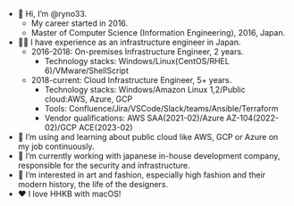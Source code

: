 - 👋 Hi, I’m @ryno33.
  - My career started in 2016.
  - Master of Computer Science (Information Engineering), 2016, Japan.
- 🧑‍💻 I have experience as an infrastructure engineer in Japan.
  - 2016-2018: On-premises Infrastructure Engineer, 2 years.
    - Technology stacks: Windows/Linux(CentOS/RHEL 6)/VMware/ShellScript
  - 2018-current: Cloud Infrastructure Engineer, 5+ years.
    - Technology stacks: Windows/Amazon Linux 1,2/Public cloud:AWS, Azure, GCP
    - Tools: Confluence/Jira/VSCode/Slack/teams/Ansible/Terraform
    - Vendor qualifications: AWS SAA(2021-02)/Azure AZ-104(2022-02)/GCP ACE(2023-02)
- 🌱 I’m using and learning about public cloud like AWS, GCP or Azure on my job continuously.
- 🏢 I’m currently working with japanese in-house development company, responsible for the security and infrastructure.
- 👀 I’m interested in art and fashion, especially high fashion and their modern history, the life of the designers.
- ❤️ I love HHKB with macOS!
<!---
ryno33/ryno33 is a ✨ special ✨ repository because its `README.md` (this file) appears on your GitHub profile.
You can click the Preview link to take a look at your changes.
--->
